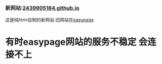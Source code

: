 ### 新网站:<a href="https://2439905184.github.io" target="_blank">2439905184.github.io</a></font>
这是纯html自制的新网站 旧网站在<a href="sd">easypage</a>
# 有时easypage网站的服务不稳定 会连接不上
